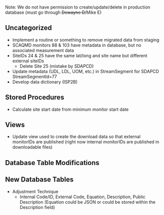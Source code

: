 Note: We do not have permission to create/update/delete in production database (must go through <s>Dewayne D</s>/Mike E)

## Uncategorized
- Implement a routine or something to remove migrated data from staging
- SCAQMD monitors 88 & 103 have metadata in database, but no associated measurement data
- SiteIDs 24 & 25 have the same lat/long and site name but different external siteIDs
  - Delete Site 25 (mistake by SDAPCD)
- Update metadata (UDL, LDL, UOM, etc.) in StreamSegment for SDAPCD StreamSegmentId=77
- Develop data dictionary (ISP2B) 

## Stored Procedures
- Calculate site start date from minimum monitor start date


## Views
- Update view used to create the download data so that external monitorIDs are published (right now internal monitorIDs are published in downloadable files)


## Database Table Modifications


## New Database Tables
- Adjustment Technique 
  - Internal Code/ID, External Code, Equation, Description, Public Description (Equation could be JSON or could be stored within the Description field)



